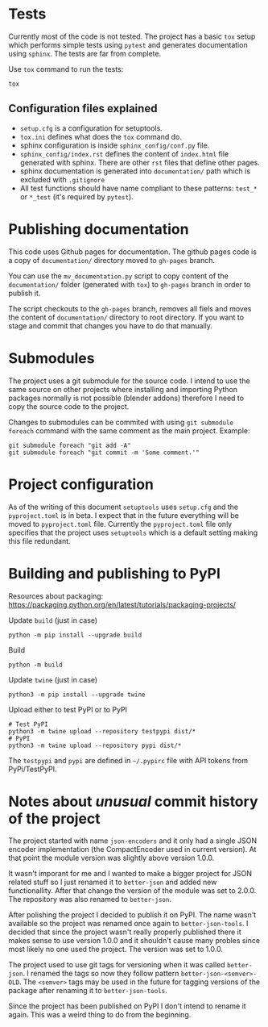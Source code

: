 # Tests
Currently most of the code is not tested. The project has a basic `tox` setup
which performs simple tests using `pytest` and generates documentation using 
`sphinx`. The tests are far from complete.

Use `tox` command to run the tests:
```
tox
```

## Configuration files explained
- `setup.cfg` is a configuration for setuptools.
- `tox.ini` defines what does the `tox` command do.
- sphinx configuration is inside `sphinx_config/conf.py` file.
- `sphinx_config/index.rst` defines the content of `index.html` file generated
  with sphinx. There are other `rst` files that define other pages.
- sphinx documentation is generated into `documentation/` path which is
  excluded with `.gitignore`
- All test functions should have name compliant to these patterns: `test_*` or
  `*_test` (it's required by `pytest`).

# Publishing documentation
This code uses Github pages for documentation. The github pages code is
a copy of `documentation/` directory moved to `gh-pages` branch.

You can use the `mv_documentation.py` script to copy content of the
`documentation/` folder (generated with `tox`) to `gh-pages` branch in order
to publish it.

The script checkouts to the `gh-pages` branch, removes all fiels
and moves the content of `documentation/` directory to root directory. If you
want to stage and commit that changes you have to do that manually.

# Submodules
The project uses a git submodule for the source code. I intend to use the same
source on other projects where installing and importing Python packages
normally is not possible (blender addons) therefore I need to copy the source
code to the project.

Changes to submodules can be commited with using `git submodule foreach`
command with the same comment as the main project. Example:
```
git submodule foreach "git add -A"
git submodule foreach "git commit -m 'Some comment.'"
```

# Project configuration
As of the writing of this document `setuptools` uses `setup.cfg` and the
`pyproject.toml` is in beta. I expect that in the future everything will be
moved to `pyproject.toml` file. Currently the `pyproject.toml` file only
specifies that the project uses `setuptools` which is a default setting making
this file redundant.

# Building and publishing to PyPI
Resources about packaging: https://packaging.python.org/en/latest/tutorials/packaging-projects/

Update `build` (just in case)
```
python -m pip install --upgrade build
```

Build
```
python -m build
```

Update `twine` (just in case)
```
python3 -m pip install --upgrade twine
```

Upload either to test PyPI or to PyPI
```
# Test PyPI
python3 -m twine upload --repository testpypi dist/*
# PyPI
python3 -m twine upload --repository pypi dist/*
```
The `testpypi` and `pypi` are defined in `~/.pypirc` file with API tokens from
PyPi/TestPyPI.

# Notes about *unusual* commit history of the project
The project started with name `json-encoders` and it only had a single
JSON encoder implementation (the CompactEncoder used in current version).
At that point the module version was slightly above version 1.0.0.

It wasn't imporant for me and I wanted to make a bigger project for JSON
related stuff so I just renamed it to `better-json` and added new
functionallity. After that change the version of the module was set to 2.0.0.
The repository was also renamed to `better-json`.

After polishing the project I decided to publish it on PyPI. The name wasn't
available so the project was renamed once again to `better-json-tools`.
I decided that since the project wasn't really properly published there it
makes sense to use version 1.0.0 and it shouldn't cause many probles since
most likely no one used the project. The version was set to 1.0.0.

The project used to use git tags for versioning when it was called
`better-json`. I renamed the tags so now they follow pattern
`better-json-<semver>-OLD`. The `<semver>` tags may be used in the future
for tagging versions of the package after renaming it to `better-json-tools`.

Since the project has been published on PyPI I don't intend to rename it
again. This was a weird thing to do from the beginning.